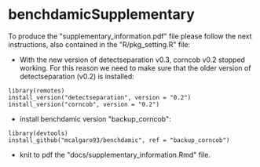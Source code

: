 # benchdamicSupplementary

To produce the "supplementary_information.pdf" file please follow the next instructions, also contained in the "R/pkg_setting.R" file:

- With the new version of detectseparation v0.3, corncob v0.2 stopped working. For this reason we need to make sure that the older version of detectseparation (v0.2) is installed:

```
library(remotes)
install_version("detectseparation", version = "0.2")
install_version("corncob", version = "0.2")
```

- install benchdamic version "backup_corncob":

```
library(devtools)
install_github("mcalgaro93/benchdamic", ref = "backup_corncob")
```

- knit to pdf the "docs/supplementary_information.Rmd" file.
